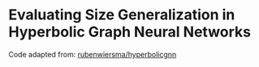 # Evaluating Size Generalization in Hyperbolic Graph Neural Networks

Code adapted from: [rubenwiersma/hyperbolicgnn](https://github.com/rubenwiersma/hyperbolicgnn.git)


<!-- Replication of [Hyperbolic Graph Neural Networks by Liu, Nickel and Kiela](https://arxiv.org/pdf/1910.12892.pdf) for Efficient Deep Learning winterschool 2021.

## Installation
First install [PyTorch](https://pytorch.org) and [PyTorch Geometric](https://pytorch-geometric.readthedocs.io/en/latest/notes/installation.html) by following the installation instructions for each.

You can install the hgnn package either in your python environment:
```bash
pip install ./
```
or in the current folder with the `-e` flag specified.

## How to run
```bash
python experiments/train_synthetic.py
```
To run all experiments for Table 1 in the paper, run
```bash
sh experiments/table_1.sh
```

## Replication results
We set out to replicate the results in table 1 of [the paper](https://arxiv.org/pdf/1910.12892.pdf). The absolute results are expected to differ, because the dataset is generated at random - The exact dataset used for the results in the paper was not available. Still, we expect to see comparable relative results between the different manifold embeddings.

The authors do not specify the architecture used to run this experiment and their published code uses two different architectures for the Euclidean manifold and the hyperbolic manifolds. We decided to use the same architecture for each manifold and base this architecture and the optimizer choices on the hyperbolic architectures in [their code](https://github.com/facebookresearch/hgnn/blob/master/params/SyntheticHyperbolicParams.py). We also use a different batch size from what the authors used: we use 32 graphs per batch, where the authors used 1 graph per batch. The larger batch size speeds up training and should give a better estimate of the loss per iteration.

Table 1: F1 (macro) score on the synthetic graph dataset. The results with standard deviation from table 1 in the paper are listed between brackets.

| Manifold\Dim | 3                | 5                | 10               | 20               | 256              |
|--------------|------------------|------------------|------------------|------------------|------------------|
| Euclidean    | 93.5 (77.2±0.12) | 94.7 (90.0±0.21) | 95.0 (90.6±0.17) | 95.3 (94.8±0.25) | 95.2 (95.3±0.17) |
| Poincare     | 95.8 (93.0±0.05) | 92.2 (95.6±0.14) | 94.8 (95.9±0.14) | 87.9 (96.2±0.06) | 87.1 (93.7±0.05) |
| Lorentz      | 93.4 (94.1±0.03) | 95.9 (95.1±0.25) | 95.2 (96.4±0.23) | 95.3 (96.6±0.22) | 95.2 (95.3±0.28) |

### Discussion
For dimensions 5-20 in the hyperbolic embeddings, we find our results are comparable to the authors' published results. Our implementation has a higher F1 score in the Euclidean setting. So much so, that the Euclidean embedding is very close to the hyperbolic embeddings for most embedding sizes.

#### Architecture differences
An explanation for this difference could be that we use the same architecture for each embedding space, where the authors' implementation uses different architectures. It is unclear if these different architectures were also used for the results in the paper. To shed some light on this question, we re-trained the Euclidean setting with the architecture and configuration from the authors' code for the first three dimension sizes, as we observed the largest differences there (see `experiments/configs/synth_euclidean_authors.yaml`).

Table 2: F1 (macro) score on the synthetic graph dataset with authors' architecture for Euclidean embedding.

| Manifold\Dim | 3                | 5                | 10               |
|--------------|------------------|------------------|------------------|
| Euclidean    | 84.4 (77.2±0.12) | 85.6 (90.0±0.21) | 90.0 (90.6±0.17) |

The different architecture used for the Euclidean setting results in lower scores. If we were to compare these results to the hyperbolic results in Table 1, we would draw the same conclusion as the paper: hyperbolic embeddings result in higher f1 scores on this task. It could be that this explains the difference between the paper and our replication results.

#### Manifold implementation
We also see a difference between our implementation on the hyperbolic settings with dimension 3 and 256. To find out if this difference is due to our implementation, we retrained these settings with the implementation of the logarithmic- and exponential-maps from the authors' code.

Table 3: F1 (macro) score on the synthetic graph dataset with authors' manifold implementation.

| Manifold\Dim | 3                | 5                | 10               | 20               | 256              |
|--------------|------------------|------------------|------------------|------------------|------------------|
| Poincare     | 91.4 (93.0±0.05) | 94.4 (95.6±0.14) | 95.4 (95.9±0.14) | 94.0 (96.2±0.06) | 62.5 (93.7±0.05) |
| Lorentz      | 92.9 (94.1±0.03) | 94.7 (95.1±0.25) | 96.1 (96.4±0.23) | 95.5 (96.6±0.22) | 95.5 (95.3±0.28) |

We observe that the logarithmic and exponential map implementations could explain some of the variance in the observed results for the lowest dimensionality, although the problem with high dimensions in the Poincare embedding is still not solved.

#### Dataset bias
It could be that some datasets are skewed to favor one embedding over the other. To study the effect of the random data generation, we performed 10 iterations of data generation, training, and evaluation. We used a smaller dataset for this experiment to lower the computational cost (200 instead of 2000 graphs) and only test for an embedding size of 3. The architectures and training settings are the same for each embedding.

Table 4: Average F1 (macro) score and standard deviation on the synthetic graph dataset over 10 random dataset generations and training rounds.

| Manifold\Dim | 3         |
|--------------|-----------|
| Euclidean    | 83.5±1.60 |
| Poincare     | 81.6±2.77 |
| Lorentz      | 86.5±1.92 |

## Credits
Network architecture, manifold mappings, and dataset generation based on [Hyperbolic GNN implementation by the authors](https://github.com/facebookresearch/hgnn). -->
